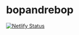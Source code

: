 # bopandrebop

[![Netlify Status](https://api.netlify.com/api/v1/badges/d7f2849a-489c-4bad-af45-8c4dfc1965da/deploy-status)](https://app.netlify.com/sites/bopandrebop/deploys)
